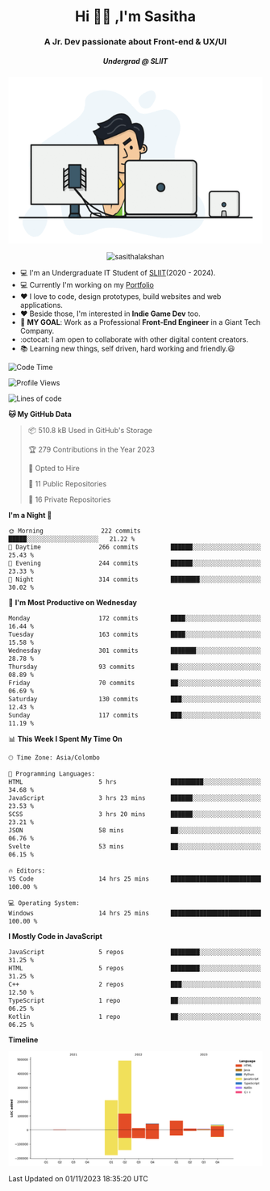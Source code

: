 
<h1 align="center">Hi 🙋‍♂️ ,I'm Sasitha</h1>
<h3 align="center">A Jr. Dev passionate about Front-end & UX/UI</h3>

<i><h5 align="center">Undergrad @ SLIIT</h5></i>

<p align="center">
  <img width="540" height="330" src="https://github.com/SasithaLakshan/SasithaLakshan/blob/main/dev.gif">
</p>
<p align="center"> <img src="https://komarev.com/ghpvc/?username=sasithalakshan&label=Profile%20views&color=0e75b6&style=flat" alt="sasithalakshan" /> </p>

- :computer: I'm an Undergraduate IT Student of [SLIIT](https://www.sliit.lk)(2020 - 2024).
- :computer: Currently I'm working on my <a href="https://SasithaLakshan.github.io" target="_blank">Portfolio</a>
- :heart: I love to code, design prototypes, build websites and web applications.
- :heart: Beside those, I'm interested in **Indie Game Dev** too.
- :electric_plug: **MY GOAL**: Work as a Professional **Front-End Engineer** in a Giant Tech Company.
- :octocat: I am open to collaborate with other digital content creators.
- :books: Learning new things, self driven, hard working and friendly.:smiley:
  
<!-- <h3 align="left">Tech Stack I'm Using</h3> -->

<!--START_SECTION:waka-->
![Code Time](http://img.shields.io/badge/Code%20Time-510%20hrs%2046%20mins-blue)

![Profile Views](http://img.shields.io/badge/Profile%20Views-0-blue)

![Lines of code](https://img.shields.io/badge/From%20Hello%20World%20I%27ve%20Written-882.1%20thousand%20lines%20of%20code-blue)

**🐱 My GitHub Data** 

> 📦 510.8 kB Used in GitHub's Storage 
 > 
> 🏆 279 Contributions in the Year 2023
 > 
> 💼 Opted to Hire
 > 
> 📜 11 Public Repositories 
 > 
> 🔑 16 Private Repositories 
 > 
**I'm a Night 🦉** 

```text
🌞 Morning                222 commits         █████░░░░░░░░░░░░░░░░░░░░   21.22 % 
🌆 Daytime                266 commits         ██████░░░░░░░░░░░░░░░░░░░   25.43 % 
🌃 Evening                244 commits         ██████░░░░░░░░░░░░░░░░░░░   23.33 % 
🌙 Night                  314 commits         ████████░░░░░░░░░░░░░░░░░   30.02 % 
```
📅 **I'm Most Productive on Wednesday** 

```text
Monday                   172 commits         ████░░░░░░░░░░░░░░░░░░░░░   16.44 % 
Tuesday                  163 commits         ████░░░░░░░░░░░░░░░░░░░░░   15.58 % 
Wednesday                301 commits         ███████░░░░░░░░░░░░░░░░░░   28.78 % 
Thursday                 93 commits          ██░░░░░░░░░░░░░░░░░░░░░░░   08.89 % 
Friday                   70 commits          ██░░░░░░░░░░░░░░░░░░░░░░░   06.69 % 
Saturday                 130 commits         ███░░░░░░░░░░░░░░░░░░░░░░   12.43 % 
Sunday                   117 commits         ███░░░░░░░░░░░░░░░░░░░░░░   11.19 % 
```


📊 **This Week I Spent My Time On** 

```text
🕑︎ Time Zone: Asia/Colombo

💬 Programming Languages: 
HTML                     5 hrs               █████████░░░░░░░░░░░░░░░░   34.68 % 
JavaScript               3 hrs 23 mins       ██████░░░░░░░░░░░░░░░░░░░   23.53 % 
SCSS                     3 hrs 20 mins       ██████░░░░░░░░░░░░░░░░░░░   23.21 % 
JSON                     58 mins             ██░░░░░░░░░░░░░░░░░░░░░░░   06.76 % 
Svelte                   53 mins             ██░░░░░░░░░░░░░░░░░░░░░░░   06.15 % 

🔥 Editors: 
VS Code                  14 hrs 25 mins      █████████████████████████   100.00 % 

💻 Operating System: 
Windows                  14 hrs 25 mins      █████████████████████████   100.00 % 
```

**I Mostly Code in JavaScript** 

```text
JavaScript               5 repos             ████████░░░░░░░░░░░░░░░░░   31.25 % 
HTML                     5 repos             ████████░░░░░░░░░░░░░░░░░   31.25 % 
C++                      2 repos             ███░░░░░░░░░░░░░░░░░░░░░░   12.50 % 
TypeScript               1 repo              ██░░░░░░░░░░░░░░░░░░░░░░░   06.25 % 
Kotlin                   1 repo              ██░░░░░░░░░░░░░░░░░░░░░░░   06.25 % 
```



**Timeline**

![Lines of Code chart](https://raw.githubusercontent.com/SasithaLakshan/SasithaLakshan/main/assets/bar_graph.png)


 Last Updated on 01/11/2023 18:35:20 UTC
<!--END_SECTION:waka-->

